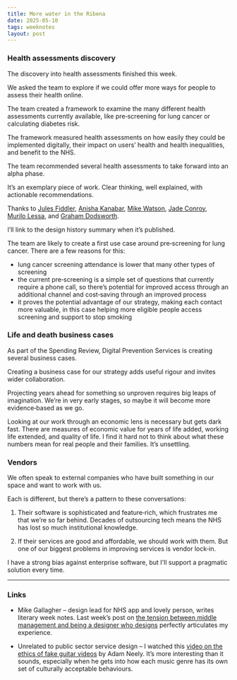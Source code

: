 ```yaml
---
title: More water in the Ribena
date: 2025-05-10
tags: weeknotes
layout: post
---
```


### Health assessments discovery

The discovery into health assessments finished this week.

We asked the team to explore if we could offer more ways for people to assess their health online.

The team created a framework to examine the many different health assessments currently available, like pre‑screening for lung cancer or calculating diabetes risk.

The framework measured health assessments on how easily they could be implemented digitally, their impact on users’ health and health inequalities, and benefit to the NHS.

The team recommended several health assessments to take forward into an alpha phase.

It’s an exemplary piece of work. Clear thinking, well explained, with actionable recommendations.

Thanks to [Jules Fiddler](https://www.linkedin.com/in/juliefidlerrawcoachingltd/), [Anisha Kanabar](https://www.linkedin.com/in/anishakanabar/), [Mike Watson](https://www.linkedin.com/in/michael-watson-ph-d-797a07a1/), [Jade Conroy](https://www.linkedin.com/in/jade-conroy-855839111/), [Murilo Lessa](https://www.linkedin.com/in/murilogimeneslessa/?originalSubdomain=uk), and [Graham Dodsworth](https://www.linkedin.com/in/graham-dodsworth-9440a378/).

I’ll link to the design history summary when it’s published.

The team are likely to create a first use case around pre‑screening for lung cancer. There are a few reasons for this:

- lung cancer screening attendance is lower that many other types of screening
- the current pre‑screening is a simple set of questions that currently require a phone call, so there’s potential for improved access through an additional channel and cost‑saving through an improved process
- it proves the potential advantage of our strategy, making each contact more valuable, in this case helping more eligible people access screening and support to stop smoking


### Life and death business cases

As part of the Spending Review, Digital Prevention Services is creating several business cases.

Creating a business case for our strategy adds useful rigour and invites wider collaboration.

Projecting years ahead for something so unproven requires big leaps of imagination. We’re in very early stages, so maybe it will become more evidence‑based as we go.

Looking at our work through an economic lens is necessary but gets dark fast. There are measures of economic value for years of life added, working life extended, and quality of life. I find it hard not to think about what these numbers mean for real people and their families. It’s unsettling.

### Vendors

We often speak to external companies who have built something in our space and want to work with us.

Each is different, but there’s a pattern to these conversations:

1. Their software is sophisticated and feature‑rich, which frustrates me that we’re so far behind. Decades of outsourcing tech means the NHS has lost so much institutional knowledge.

2. If their services are good and affordable, we should work with them. But one of our biggest problems in improving services is vendor lock‑in.

I have a strong bias against enterprise software, but I'll support a pragmatic solution every time.

---

### Links

- Mike Gallagher – design lead for NHS app and lovely person, writes literary week notes. Last week’s post on [the tension between middle management and being a designer who designs](https://mikegallagher.org/weeknote-wc-28-april-2025/) perfectly articulates my experience.

- Unrelated to public sector service design – I watched this [video on the ethics of fake guitar videos](https://youtu.be/R1QEV9euGAg?si=HjqDPdZryCp9cb9E) by Adam Neely. It’s more interesting than it sounds, especially when he gets into how each music genre has its own set of culturally acceptable behaviours.
